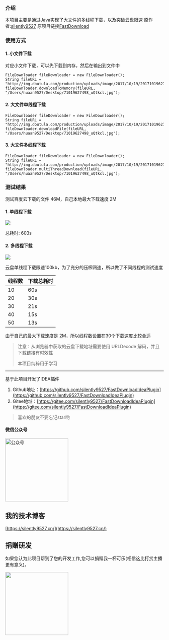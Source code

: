 ### 介绍
本项目主要是通过Java实现了大文件的多线程下载，以及突破云盘限速
原作者:[silently9527](https://gitee.com/silently9527)
原项目链接[FastDownload](https://gitee.com/silently9527/fast-download)

### 使用方式

#### 1. 小文件下载 
对应小文件下载，可以先下载到内存，然后在输出到文件中

```
FileDownloader fileDownloader = new FileDownloader();
String fileURL = "http://img.doutula.com/production/uploads/image/2017/10/19/20171019627498_uQtkcl.jpg";
fileDownloader.downloadToMemory(fileURL, "/Users/huaan9527/Desktop/71019627498_uQtkcl.jpg");
```

#### 2. 大文件单线程下载 

```
FileDownloader fileDownloader = new FileDownloader();
String fileURL = "http://img.doutula.com/production/uploads/image/2017/10/19/20171019627498_uQtkcl.jpg";
fileDownloader.downloadFile(fileURL, "/Users/huaan9527/Desktop/71019627498_uQtkcl.jpg");
```

#### 3. 大文件多线程下载 

```
FileDownloader fileDownloader = new FileDownloader();
String fileURL = "http://img.doutula.com/production/uploads/image/2017/10/19/20171019627498_uQtkcl.jpg";
fileDownloader.multiThreadDownload(fileURL, "/Users/huaan9527/Desktop/71019627498_uQtkcl.jpg");
```


### 测试结果

测试百度云下载的文件 46M，自己本地最大下载速度 2M

#### 1. 单线程下载
![](https://gitee.com/silently9527/fast-download/raw/master/imgs/%E5%8D%95%E7%BA%BF%E7%A8%8B%E4%B8%8B%E8%BD%BD%E9%80%9F%E5%BA%A6.png)

总耗时: 603s


#### 2. 多线程下载

![](https://gitee.com/silently9527/fast-download/raw/master/imgs/%E5%A4%9A%E7%BA%BF%E7%A8%8B%E4%B8%8B%E8%BD%BD%E8%80%97%E6%97%B6.png)

云盘单线程下载限速100kb，为了充分的压榨网速，所以做了不同线程的测试速度

| 线程数 | 下载总耗时 |
|-----|-------|
| 10  | 60s   |
| 20  | 30s   |
| 30  | 21s   |
| 40  | 15s   |
| 50  | 13s   |

由于自己的最大下载速度是 2M，所以线程数设置在30个下载速度比较合适

> 注意：从浏览器中获取的云盘下载地址需要使用 URLDecode 解码，并且下载链接有时效性
>
> 本项目纯粹用于学习

---

基于此项目开发了IDEA插件
1. Github地址：[https://github.com/silently9527/FastDownloadIdeaPlugin](https://github.com/silently9527/FastDownloadIdeaPlugin)
2. Gitee地址：[https://gitee.com/silently9527/FastDownloadIdeaPlugin](https://gitee.com/silently9527/FastDownloadIdeaPlugin)

> 喜欢的朋友不要忘记star哟



#### 微信公众号

<img width="200" src="https://raw.githubusercontent.com/silently9527/JavaCore/master/imgs/gonzhonghao.png" alt="公众号">


## 我的技术博客
[https://silently9527.cn/](https://silently9527.cn/)

## 捐赠研发
如果您认为此项目帮到了您的开发工作,您可以捐赠我一杯可乐(相信这比打赏主播更有意义)。

<img width="200" src="https://tva1.sinaimg.cn/large/008eGmZEgy1gn63yahvn4j30ia0igjsw.jpg" >
